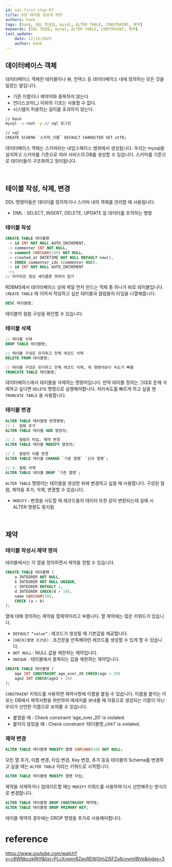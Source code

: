 ```yaml
---
id: sql-first-step-07
title: 6장 테이블 생성과 제약
authors: hank
tags: [hank, SQL 첫걸음, mysql, ALTER TABLE, CONSTRAINT, 제약]
keywords: [SQL 첫걸음, mysql, ALTER TABLE, CONSTRAINT, 제약]
last_update:
    date: 12/16/2023
    author: hank
---
```



## 데이터베이스 객체

데이터베이스 객체란 테이블이나 뷰, 인덱스 등 데이터베이스 내에 정의하는 모든 것을 일컫는 말입니다.

- 기존 이름이나 예약어와 중복하지 않는다
- 언더스코어(_) 이외의 기호는 사용할 수 없다.
- 시스템이 허용하는 길이를 초과하지 않는다.

```bash
// bash
mysql -u root -p // sql 로그인 

// sql
CREATE SCHEMA `스키마_이름` DEFAULT CHARACTER SET utf8;
```

데이터베이스 객체는 스키마라는 네임스페이스 범위에서 생성됩니다. 우리는 mysql을 설치하고 스키마를 기준으로 여러 서비스의 DB를 생성할 수 있습니다. 스키마를 기준으로 데이터들이 구조화하고 정리됩니다.
<br/>


<br/>


## 테이블 작성, 삭제, 변경

DDL 명령어들은 데이터를 정의하거나 스키마 내의 객체를 관리할 때 사용됩니다.

- DML : SELECT, INSERT, DELETE, UPDATE 등 데이터를 조작하는 명령
  <br/>


### 테이블 작성

```sql
CREATE TABLE 테이블명
 -> id INT NOT NULL AUTO_INCREMENT,
 -> commenter INT NOT NULL,
 -> comment VARCHAR(100) NOT NULL,
 -> created_at DATETIME NOT NULL DEFAULT now(),
 -> INDEX commenter_idx (commenter ASC),
 -> id INT NOT NULL AUTO_INCREMENT
 ->;
// 마지막은 항상 세미콜론 까먹지 않기
```

RDBMS에서 데이터베이스 상에 제일 먼저 만드는 객체 중 하나가 바로 테이블입니다. `CREATE TABLE` 에 이어서 작성하고 싶은 테이블과 컬럼들의 타입을 나열해줍니다.

```sql
DESC 테이블명;
```

테이블의 컬럼 구성을 확인할 수 있습니다.
<br/>


### 테이블 삭제

```sql
// 테이블 삭제
DROP TABLE 테이블명;

// 테이블 구성은 유지하고 전체 레코드 삭제
DELETE FROM 테이블명;

// 테이블 구성은 유지하고 전체 레코드 삭제, 위 명령어보다 속도가 빠름
TRUNCATE TABLE 테이블명;
```

데이터베이스에서 테이블을 삭제하는 명령어입니다. 만약 테이블 정의는 그대로 둔채 삭제하고 싶다면 `DELETE` 명령으로 실행해야합니다. 처리속도를 빠르게 하고 싶을 땐 `TRUNCATE TABLE` 을 사용합니다.
<br/>


### 테이블 변경

```sql
ALTER TABLE 테이블명 변경명령;
// 1. 컬럼 추가
ALTER TABLE 테이블 ADD 열정의;

// 2. 컬럼의 타입, 제약 변경
ALTER TABLE 테이블 MODIFY 열정의;

// 3. 컬럼의 이름 변경
ALTER TABLE 테이블 CHANGE `기존 열명` `신규 열명`;

// 4. 컬럼 삭제
ALTER TABLE 테이블 DROP `기존 열명`;
```

`ALTER TABLE` 명령어는 테이블을 생성한 뒤에 변경하고 싶을 때 사용합니다. 구성된 컬럼, 제약을 추가, 삭제, 변경할 수 있습니다.

- `MODIFY` : 변경을 시도할 때 레코드들의 데이터 또한 같이 변환되는데 실패 시 ALTER 명령도 중지됨
  <br/>


<br/>


## 제약

### 테이블 작성시 제약 정의

테이블에서는 각 열을 정의하면서 제약을 정할 수 있습니다.

```sql
CREATE TABLE 테이블명 (
	a INTEGRER NOT NULL,
	b INTEGRER NOT NULL UNIQUE,
	c INTEGRER DEFAULT 1,
	d INTEGRER CHECK(d > 10),
	name VARCHAR(30),
	CHECK (a < b)
);
```

열에 대해 정의하는 제약을 열제약이라고 부릅니다. 열 제약에는 많은 키워드가 있습니다.

- `DEFAULT “value”` : 레코드가 생성될 때 기본값을 제공합니다.
- `CHECK(열명 조건문)` : 조건문을 만족해야만 레코드를 생성할 수 있게 할 수 있습니다.
- `NOT NULL` : NULL 값을 제한하는 제약입니다.
- `UNIQUE` : 테이블에서 중복되는 값을 제한하는 제약입니다.

```sql
CREATE TABLE 테이블명 (
	age INT CONSTRAINT age_over_20 CHECK(age > 20)
	age2 INT CHECK(age2 > 20)
);
```

`CONSTRAINT` 키워드를 사용하면 제약사항에 이름을 붙일 수 있습니다. 이름을 붙이는 이유는 DB에서 제약사항을 위반하여 메세지를 보내줄 때 자동으로 생성되는 이름이 아닌 우리가 선언한 이름으로 보여줄 수 있습니다.

- 붙였을 때 : Check constraint ‘age_over_20’ is violated.
- 붙이지 않았을 때 : Check constraint ‘테이블명_chk1’ is violated.
  <br/>


### 제약 변경

```sql
ALTER TABLE 테이블명 MODIFY 열명 VARCHAR(10) NOT NULL;
```

모든 열 추가, 이름 변경, 타입 변경, Key 변경, 추가 등등 테이블의 Schema를 변경하고 싶을 때는 `ALTER TABLE` 이라는 키워드로 시작합니다.

```sql
ALTER TABLE 테이블명 MODIFY 열명 타입;
```

제약을 삭제하거나 업데이트할 때는 `MODIFY` 키워드를 사용하여 다시 선언해주는 방식으로 변경합니다.

```sql
ALTER TABLE 테이블명 DROP CONSTRAINT 제약명;
ALTER TABLE 테이블명 DROP PRIMARY KEY;
```

테이블 제약의 경우에는 DROP 명령을 추가로 사용해야합니다.
<br/>


# reference

https://www.youtube.com/watch?v=c8WNbcxkRhY&list=PLcXyemr8ZeoREWGhhZi5FZs6cvymjIBVe&index=3